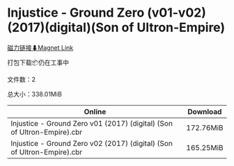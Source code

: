 # Injustice - Ground Zero (v01-v02)(2017)(digital)(Son of Ultron-Empire)

[磁力链接⬇Magnet Link](magnet:?xt=urn:btih:fe29ba1bbbbc794cfb63e9a1bcad99b762b27ab9&dn=Injustice%20-%20Ground%20Zero%20%28v01-v02%29%282017%29%28digital%29%28Son%20of%20Ultron-Empire%29)

打包下载📦仍在工事中

文件数：2

总大小：338.01MiB

Online | Download
--- | ---
Injustice - Ground Zero v01 (2017) (digital) (Son of Ultron-Empire).cbr | 172.76MiB
Injustice - Ground Zero v02 (2017) (digital) (Son of Ultron-Empire).cbr | 165.25MiB